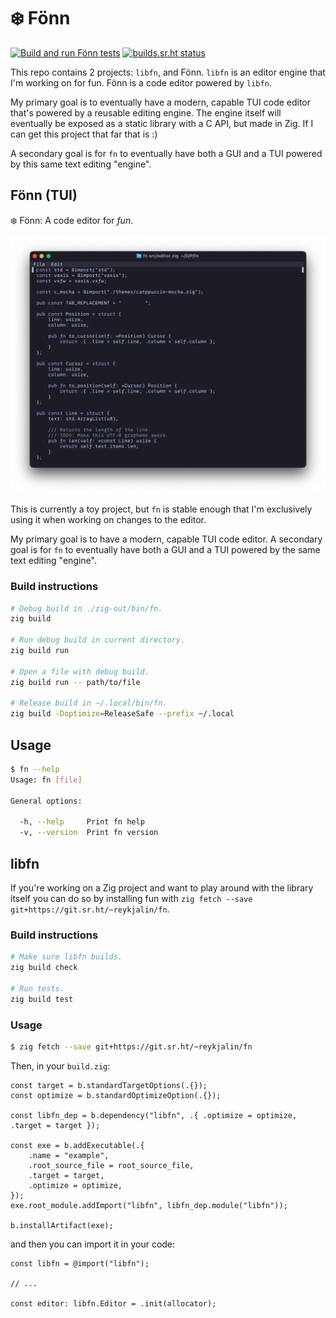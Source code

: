 # ❄️ Fönn

[![Build and run Fönn tests](https://github.com/reykjalin/fn/actions/workflows/tests.yml/badge.svg?branch=main)](https://github.com/reykjalin/fn/actions/workflows/tests.yml) [![builds.sr.ht status](https://builds.sr.ht/~reykjalin/fn/commits/main/tests.yml.svg)](https://builds.sr.ht/~reykjalin/fn/commits/main/tests.yml?)

This repo contains 2 projects: `libfn`, and Fönn. `libfn` is an editor engine that I'm working on for fun. Fönn is a code editor powered by `libfn`.

My primary goal is to eventually have a modern, capable TUI code editor that's powered by a reusable
editing engine. The engine itself will eventually be exposed as a static library with a C API, but
made in Zig. If I can get this project that far that is :)

A secondary goal is for `fn` to eventually have both a GUI and a TUI powered by this same text
editing "engine".

## Fönn (TUI)

❄️ Fönn: A code editor for _fun_.

![Screenshot of the fn TUI modifying its own source code](./screenshots/fn.webp)

This is currently a toy project, but `fn` is stable enough that I'm exclusively using it when working on changes to the editor.

My primary goal is to have a modern, capable TUI code editor.
A secondary goal is for `fn` to eventually have both a GUI and a TUI powered by the same text editing "engine".

### Build instructions

```sh
# Debug build in ./zig-out/bin/fn.
zig build

# Run debug build in current directory.
zig build run

# Open a file with debug build.
zig build run -- path/to/file

# Release build in ~/.local/bin/fn.
zig build -Doptimize=ReleaseSafe --prefix ~/.local
```

## Usage

```sh
$ fn --help
Usage: fn [file]

General options:

  -h, --help     Print fn help
  -v, --version  Print fn version

```

## libfn

If you're working on a Zig project and want to play around with the library itself you can do so by
installing fun with `zig fetch --save git+https://git.sr.ht/~reykjalin/fn`.

### Build instructions

```sh
# Make sure libfn builds.
zig build check

# Run tests.
zig build test
```

### Usage

```sh
$ zig fetch --save git+https://git.sr.ht/~reykjalin/fn
```

Then, in your `build.zig`:

```zig
const target = b.standardTargetOptions(.{});
const optimize = b.standardOptimizeOption(.{});

const libfn_dep = b.dependency("libfn", .{ .optimize = optimize, .target = target });

const exe = b.addExecutable(.{
    .name = "example",
    .root_source_file = root_source_file,
    .target = target,
    .optimize = optimize,
});
exe.root_module.addImport("libfn", libfn_dep.module("libfn"));

b.installArtifact(exe);
```

and then you can import it in your code:

```zig
const libfn = @import("libfn");

// ...

const editor: libfn.Editor = .init(allocator);
```
